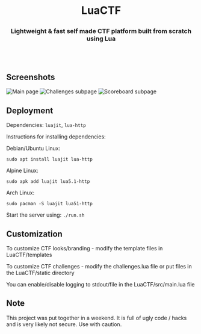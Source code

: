 <h1><p align=center>LuaCTF</p></h1>
<h3><p align=center>Lightweight & fast self made CTF platform built from scratch using Lua</p></h3>
<br><br>

## Screenshots

![Main page](https://user-images.githubusercontent.com/45213563/208532387-953656fb-07ac-4888-bd70-214b233bc8a9.png)
![Challenges subpage](https://user-images.githubusercontent.com/45213563/208532394-6480cf65-550c-40b2-98a7-ef4131272be3.png)
![Scoreboard subpage](https://user-images.githubusercontent.com/45213563/208532396-cb7f6e25-7e5e-4c03-b944-f0292c32a358.png)

## Deployment
Dependencies: `luajit`, `lua-http`

Instructions for installing dependencies:

Debian/Ubuntu Linux:
```
sudo apt install luajit lua-http
```
Alpine Linux:
```
sudo apk add luajit lua5.1-http
```
Arch Linux:
```
sudo pacman -S luajit lua51-http
```

Start the server using: ```./run.sh```

## Customization
To customize CTF looks/branding - modify the template files in LuaCTF/templates

To customize CTF challenges - modify the challenges.lua file or put files in the LuaCTF/static directory

You can enable/disable logging to stdout/file in the LuaCTF/src/main.lua file

## Note

This project was put together in a weekend. It is full of ugly code / hacks and is very likely not secure. Use with caution.
